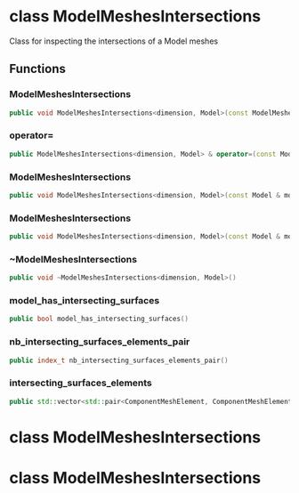 # class ModelMeshesIntersections

Class for inspecting the intersections of a Model meshes

## Functions

### ModelMeshesIntersections

```cpp
public void ModelMeshesIntersections<dimension, Model>(const ModelMeshesIntersections<dimension, Model> & )
```

### operator=

```cpp
public ModelMeshesIntersections<dimension, Model> & operator=(const ModelMeshesIntersections<dimension, Model> & )
```

### ModelMeshesIntersections

```cpp
public void ModelMeshesIntersections<dimension, Model>(const Model & model)
```

### ModelMeshesIntersections

```cpp
public void ModelMeshesIntersections<dimension, Model>(const Model & model, bool verbose)
```

### ~ModelMeshesIntersections

```cpp
public void ~ModelMeshesIntersections<dimension, Model>()
```

### model_has_intersecting_surfaces

```cpp
public bool model_has_intersecting_surfaces()
```

### nb_intersecting_surfaces_elements_pair

```cpp
public index_t nb_intersecting_surfaces_elements_pair()
```

### intersecting_surfaces_elements

```cpp
public std::vector<std::pair<ComponentMeshElement, ComponentMeshElement> > intersecting_surfaces_elements()
```

# class ModelMeshesIntersections

# class ModelMeshesIntersections
